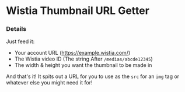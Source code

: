 # Wistia Thumbnail URL Getter

### Details

Just feed it:
- Your account URL (https://example.wistia.com/)
- The Wistia video ID (The string After ``/medias/abcde12345``)
- The width & height you want the thumbnail to be made in

And that's it! It spits out a URL for you to use as the `src` for an `img` tag or whatever else you might need it for!
